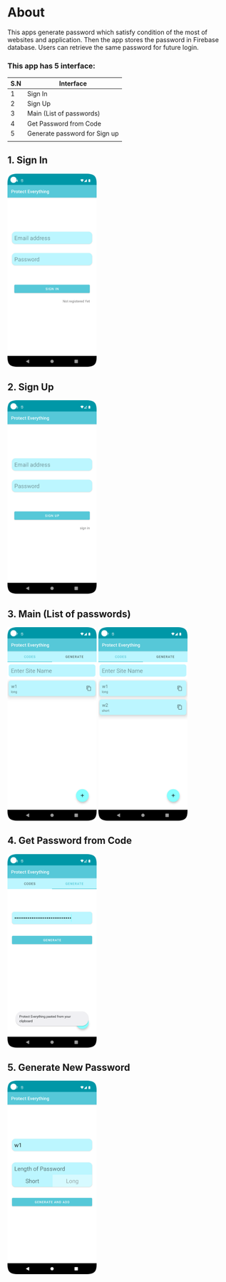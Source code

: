 # About
This apps generate password which satisfy condition of the most of websites and application. Then the app stores the password in Firebase database. Users can retrieve the same password for future login.

### This app has 5 interface:
| S.N          |  Interface        |
| -------------|-------------------|
| 1 | Sign In                      |
| 2 | Sign Up                      |
| 3 | Main (List of passwords)     |
| 4 | Get Password from Code       |
| 5 | Generate password for Sign up|
||

## 1. Sign In
<img src="./images/SignIn.png" alt="drawing" width="200"/>

## 2. Sign Up
<img src="./images/SignUp.png" alt="drawing" width="200"/>

## 3. Main (List of passwords)
<img src="./images/w1added.png" alt="drawing" width="200"/>
<img src="./images/w2added.png" alt="drawing" width="200"/>

## 4. Get Password from Code
<img src="./images/generate.png" alt="drawing" width="200"/>

## 5. Generate New Password
<img src="./images/addSite.png" alt="drawing" width="200"/>

